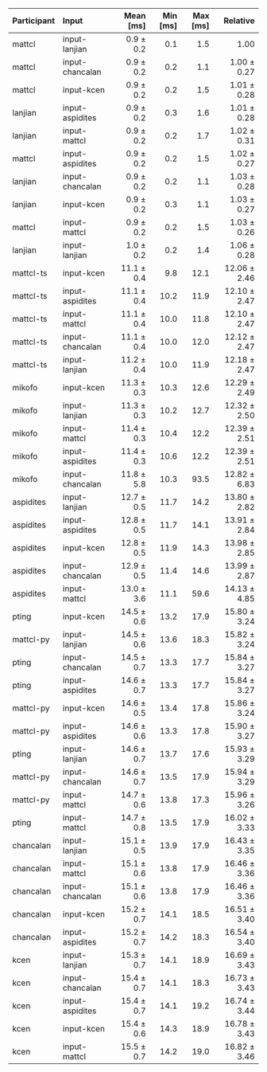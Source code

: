 | Participant | Input | Mean [ms] | Min [ms] | Max [ms] | Relative |
|:---|:---|---:|---:|---:|---:|
| mattcl | input-lanjian | 0.9 ± 0.2 | 0.1 | 1.5 | 1.00 |
| mattcl | input-chancalan | 0.9 ± 0.2 | 0.2 | 1.1 | 1.00 ± 0.27 |
| mattcl | input-kcen | 0.9 ± 0.2 | 0.2 | 1.5 | 1.01 ± 0.28 |
| lanjian | input-aspidites | 0.9 ± 0.2 | 0.3 | 1.6 | 1.01 ± 0.28 |
| lanjian | input-mattcl | 0.9 ± 0.2 | 0.2 | 1.7 | 1.02 ± 0.31 |
| mattcl | input-aspidites | 0.9 ± 0.2 | 0.2 | 1.5 | 1.02 ± 0.27 |
| lanjian | input-chancalan | 0.9 ± 0.2 | 0.2 | 1.1 | 1.03 ± 0.28 |
| lanjian | input-kcen | 0.9 ± 0.2 | 0.3 | 1.1 | 1.03 ± 0.27 |
| mattcl | input-mattcl | 0.9 ± 0.2 | 0.2 | 1.5 | 1.03 ± 0.26 |
| lanjian | input-lanjian | 1.0 ± 0.2 | 0.2 | 1.4 | 1.06 ± 0.28 |
| mattcl-ts | input-kcen | 11.1 ± 0.4 | 9.8 | 12.1 | 12.06 ± 2.46 |
| mattcl-ts | input-aspidites | 11.1 ± 0.4 | 10.2 | 11.9 | 12.10 ± 2.47 |
| mattcl-ts | input-mattcl | 11.1 ± 0.4 | 10.0 | 11.8 | 12.10 ± 2.47 |
| mattcl-ts | input-chancalan | 11.1 ± 0.4 | 10.0 | 12.0 | 12.12 ± 2.47 |
| mattcl-ts | input-lanjian | 11.2 ± 0.4 | 10.0 | 11.9 | 12.18 ± 2.47 |
| mikofo | input-kcen | 11.3 ± 0.3 | 10.3 | 12.6 | 12.29 ± 2.49 |
| mikofo | input-lanjian | 11.3 ± 0.3 | 10.2 | 12.7 | 12.32 ± 2.50 |
| mikofo | input-mattcl | 11.4 ± 0.3 | 10.4 | 12.2 | 12.39 ± 2.51 |
| mikofo | input-aspidites | 11.4 ± 0.3 | 10.6 | 12.2 | 12.39 ± 2.51 |
| mikofo | input-chancalan | 11.8 ± 5.8 | 10.3 | 93.5 | 12.82 ± 6.83 |
| aspidites | input-lanjian | 12.7 ± 0.5 | 11.7 | 14.2 | 13.80 ± 2.82 |
| aspidites | input-aspidites | 12.8 ± 0.5 | 11.7 | 14.1 | 13.91 ± 2.84 |
| aspidites | input-kcen | 12.8 ± 0.5 | 11.9 | 14.3 | 13.98 ± 2.85 |
| aspidites | input-chancalan | 12.9 ± 0.5 | 11.4 | 14.6 | 13.99 ± 2.87 |
| aspidites | input-mattcl | 13.0 ± 3.6 | 11.1 | 59.6 | 14.13 ± 4.85 |
| pting | input-kcen | 14.5 ± 0.6 | 13.2 | 17.9 | 15.80 ± 3.24 |
| mattcl-py | input-lanjian | 14.5 ± 0.6 | 13.6 | 18.3 | 15.82 ± 3.24 |
| pting | input-chancalan | 14.5 ± 0.7 | 13.3 | 17.7 | 15.84 ± 3.27 |
| pting | input-aspidites | 14.6 ± 0.7 | 13.3 | 17.7 | 15.84 ± 3.27 |
| mattcl-py | input-kcen | 14.6 ± 0.5 | 13.4 | 17.8 | 15.86 ± 3.24 |
| mattcl-py | input-aspidites | 14.6 ± 0.6 | 13.3 | 17.8 | 15.90 ± 3.27 |
| pting | input-lanjian | 14.6 ± 0.7 | 13.7 | 17.6 | 15.93 ± 3.29 |
| mattcl-py | input-chancalan | 14.6 ± 0.7 | 13.5 | 17.9 | 15.94 ± 3.29 |
| mattcl-py | input-mattcl | 14.7 ± 0.6 | 13.8 | 17.3 | 15.96 ± 3.26 |
| pting | input-mattcl | 14.7 ± 0.8 | 13.5 | 17.9 | 16.02 ± 3.33 |
| chancalan | input-lanjian | 15.1 ± 0.5 | 13.9 | 17.9 | 16.43 ± 3.35 |
| chancalan | input-mattcl | 15.1 ± 0.6 | 13.8 | 17.9 | 16.46 ± 3.36 |
| chancalan | input-chancalan | 15.1 ± 0.6 | 13.8 | 17.9 | 16.46 ± 3.36 |
| chancalan | input-kcen | 15.2 ± 0.7 | 14.1 | 18.5 | 16.51 ± 3.40 |
| chancalan | input-aspidites | 15.2 ± 0.7 | 14.2 | 18.3 | 16.54 ± 3.40 |
| kcen | input-lanjian | 15.3 ± 0.7 | 14.1 | 18.9 | 16.69 ± 3.43 |
| kcen | input-chancalan | 15.4 ± 0.7 | 14.1 | 18.3 | 16.73 ± 3.43 |
| kcen | input-aspidites | 15.4 ± 0.7 | 14.1 | 19.2 | 16.74 ± 3.44 |
| kcen | input-kcen | 15.4 ± 0.6 | 14.3 | 18.9 | 16.78 ± 3.43 |
| kcen | input-mattcl | 15.5 ± 0.7 | 14.2 | 19.0 | 16.82 ± 3.46 |

